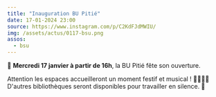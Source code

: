 ```yaml
---
title: "Inauguration BU Pitié"
date: 17-01-2024 23:00
source: https://www.instagram.com/p/C2KdFJdMWIU/
img: /assets/actus/0117-bsu.png
assos:
  - bsu
---
```


📆 __Mercredi 17 janvier à partir de 16h__, la BU Pitié fête son ouverture.

Attention les espaces accueilleront un moment festif et musical ! 🎺🎷🎉🥁  
D'autres bibliothèques seront disponibles pour travailler en silence. 🤫